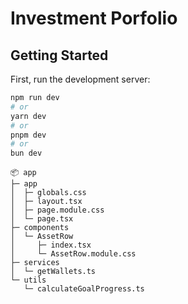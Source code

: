 # Investment Porfolio

## Getting Started

First, run the development server:

```bash
npm run dev
# or
yarn dev
# or
pnpm dev
# or
bun dev
```

```
📦 app
├─ app
│  ├─ globals.css
│  ├─ layout.tsx
│  ├─ page.module.css
│  └─ page.tsx
├─ components
│  └─ AssetRow
│     ├─ index.tsx
│     └─ AssetRow.module.css
├─ services
│  └─ getWallets.ts
└─ utils
   └─ calculateGoalProgress.ts
```
